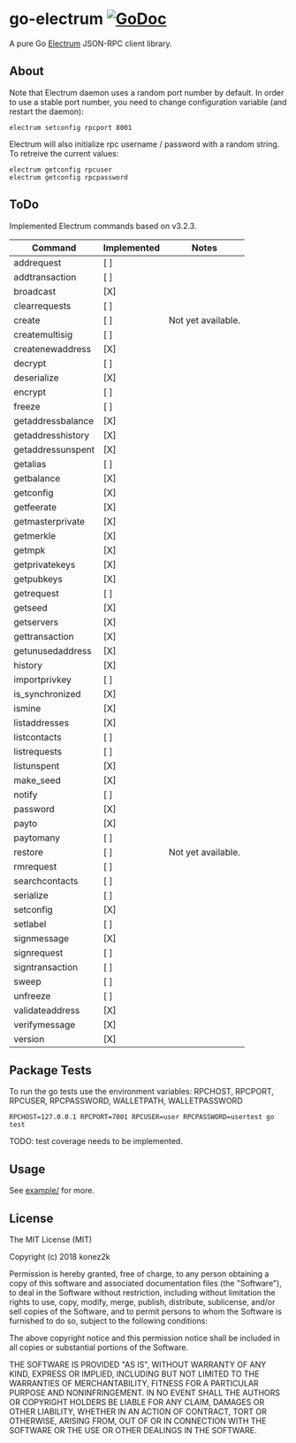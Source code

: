 # go-electrum [![GoDoc](https://godoc.org/github.com/konez2k/go-electrum?status.svg)](https://godoc.org/github.com/konez2k/go-electrum)

A pure Go [Electrum](https://electrum.org/) JSON-RPC client library.

## About

Note that Electrum daemon uses a random port number by default.
In order to use a stable port number, you need to change configuration variable (and restart the daemon):

```
electrum setconfig rpcport 8001
```

Electrum will also initialize rpc username / password with a random string.
To retreive the current values:

```
electrum getconfig rpcuser
electrum getconfig rpcpassword
```

## ToDo

Implemented Electrum commands based on v3.2.3.

| Command           | Implemented | Notes              |
|-------------------|-------------|--------------------|
| addrequest        | [ ]         |                    |
| addtransaction    | [ ]         |                    |
| broadcast         | [X]         |                    |
| clearrequests     | [ ]         |                    |
| create            | [ ]         | Not yet available. |
| createmultisig    | [ ]         |                    |
| createnewaddress  | [X]         |                    |
| decrypt           | [ ]         |                    |
| deserialize       | [X]         |                    |
| encrypt           | [ ]         |                    |
| freeze            | [ ]         |                    |
| getaddressbalance | [X]         |                    |
| getaddresshistory | [X]         |                    |
| getaddressunspent | [X]         |                    |
| getalias          | [ ]         |                    |
| getbalance        | [X]         |                    |
| getconfig         | [X]         |                    |
| getfeerate        | [X]         |                    |
| getmasterprivate  | [X]         |                    |
| getmerkle         | [X]         |                    |
| getmpk            | [X]         |                    |
| getprivatekeys    | [X]         |                    |
| getpubkeys        | [X]         |                    |
| getrequest        | [ ]         |                    |
| getseed           | [X]         |                    |
| getservers        | [X]         |                    |
| gettransaction    | [X]         |                    |
| getunusedaddress  | [X]         |                    |
| history           | [X]         |                    |
| importprivkey     | [ ]         |                    |
| is_synchronized   | [X]         |                    |
| ismine            | [X]         |                    |
| listaddresses     | [X]         |                    |
| listcontacts      | [ ]         |                    |
| listrequests      | [ ]         |                    |
| listunspent       | [X]         |                    |
| make_seed         | [X]         |                    |
| notify            | [ ]         |                    |
| password          | [X]         |                    |
| payto             | [X]         |                    |
| paytomany         | [ ]         |                    |
| restore           | [ ]         | Not yet available. |
| rmrequest         | [ ]         |                    |
| searchcontacts    | [ ]         |                    |
| serialize         | [ ]         |                    |
| setconfig         | [X]         |                    |
| setlabel          | [ ]         |                    |
| signmessage       | [X]         |                    |
| signrequest       | [ ]         |                    |
| signtransaction   | [ ]         |                    |
| sweep             | [ ]         |                    |
| unfreeze          | [ ]         |                    |
| validateaddress   | [X]         |                    |
| verifymessage     | [X]         |                    |
| version           | [X]         |                    |

## Package Tests

To run the go tests use the environment variables: RPCHOST, RPCPORT, RPCUSER, RPCPASSWORD, WALLETPATH, WALLETPASSWORD

```
RPCHOST=127.0.0.1 RPCPORT=7001 RPCUSER=user RPCPASSWORD=usertest go test
```

TODO: test coverage needs to be implemented.

## Usage

See [example/](https://github.com/konez2k/go-electrum/tree/master/example) for more.

## License

The MIT License (MIT)

Copyright (c) 2018 konez2k

Permission is hereby granted, free of charge, to any person obtaining a copy
of this software and associated documentation files (the "Software"), to deal
in the Software without restriction, including without limitation the rights
to use, copy, modify, merge, publish, distribute, sublicense, and/or sell
copies of the Software, and to permit persons to whom the Software is
furnished to do so, subject to the following conditions:

The above copyright notice and this permission notice shall be included in all
copies or substantial portions of the Software.

THE SOFTWARE IS PROVIDED "AS IS", WITHOUT WARRANTY OF ANY KIND, EXPRESS OR
IMPLIED, INCLUDING BUT NOT LIMITED TO THE WARRANTIES OF MERCHANTABILITY,
FITNESS FOR A PARTICULAR PURPOSE AND NONINFRINGEMENT. IN NO EVENT SHALL THE
AUTHORS OR COPYRIGHT HOLDERS BE LIABLE FOR ANY CLAIM, DAMAGES OR OTHER
LIABILITY, WHETHER IN AN ACTION OF CONTRACT, TORT OR OTHERWISE, ARISING FROM,
OUT OF OR IN CONNECTION WITH THE SOFTWARE OR THE USE OR OTHER DEALINGS IN THE
SOFTWARE.